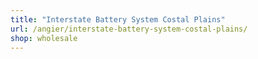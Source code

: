 ```yaml
---
title: "Interstate Battery System Costal Plains"
url: /angier/interstate-battery-system-costal-plains/
shop: wholesale
---
```

